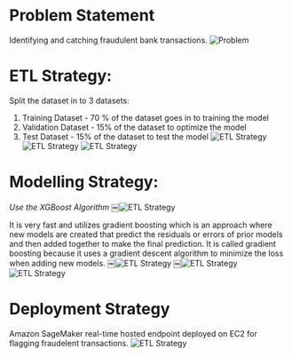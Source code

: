 # Problem Statement
Identifying and catching fraudulent bank transactions.
![Problem](https://s3.amazonaws.com/nand-aws-ml/one.png)


# ETL Strategy:
Split the dataset in to 3 datasets:
1) Training Dataset - 70 % of the dataset goes in to training the model
2) Validation Dataset - 15%  of the dataset to optimize the model 
3) Test Dataset - 15% of the dataset to test the model 
![ETL Strategy](https://s3.amazonaws.com/nand-aws-ml/two.png)
![ETL Strategy](https://s3.amazonaws.com/nand-aws-ml/three.png)
![ETL Strategy](https://s3.amazonaws.com/nand-aws-ml/six.png)


# Modelling Strategy:
*Use the XGBoost Algorithm*
￼![ETL Strategy](https://s3.amazonaws.com/nand-aws-ml/five.png)


It is very fast and utilizes gradient boosting which is an approach where new models are created that predict the residuals or errors of prior models and then added together to make the final prediction. It is called gradient boosting because it uses a gradient descent algorithm to minimize the loss when adding new models.
￼![ETL Strategy](https://s3.amazonaws.com/nand-aws-ml/eight.png)
￼![ETL Strategy](https://s3.amazonaws.com/nand-aws-ml/seven.png)
![ETL Strategy](https://s3.amazonaws.com/nand-aws-ml/four.png)

# Deployment Strategy
Amazon SageMaker real-time hosted endpoint deployed on EC2 for flagging fraudelent transactions.
![ETL Strategy](https://s3.amazonaws.com/nand-aws-ml/deployment.png)

